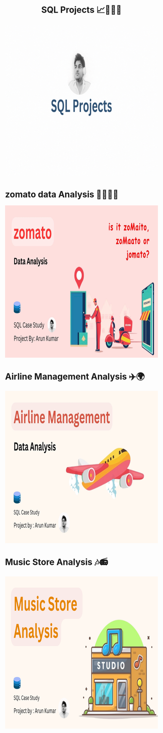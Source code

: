 <h1 align="center">SQL Projects 📈👨🏻‍💻</h1>  
<p align="center">
  <img 
    width="900"
    height="500"
    src="https://github.com/00arunkumar/SQL-projects/blob/main/Sql-Projects.gif">
</p>


# zomato data Analysis 🥘🍲🥗🛵
<p align="center">
  <img 
    width="900"
    height="500"
    src="https://github.com/00arunkumar/SQL-projects/blob/main/zomato%20data%20analysis/cover.jpg">
</p>


# Airline Management Analysis ✈️🌍
<p align="center">
  <img 
    width="900"
    height="500"
    src="https://github.com/00arunkumar/SQL-projects/blob/main/Airline%20Data%20Analysis/cover.jpg">
</p>


# Music Store Analysis 🎶📻
<p align="center">
  <img 
    width="900"
    height="500"
    src="https://github.com/00arunkumar/SQL-projects/blob/main/Music%20Store%20Analysis/main.png">
</p>











